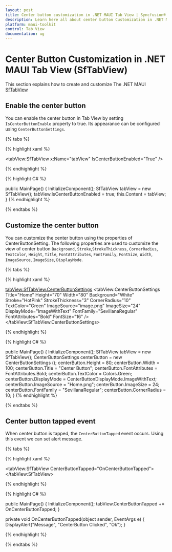 ```yaml
---
layout: post
title: Center button customization in .NET MAUI Tab View | Syncfusion®
description: Learn here all about center button Customization in .NET MAUI Tab View control.
platform: maui-toolkit
control: Tab View
documentation: ug
---
```


# Center Button Customization in .NET MAUI Tab View (SfTabView)

This section explains how to create and customize The .NET MAUI [SfTabView](https://help.syncfusion.com/cr/maui-toolkit/Syncfusion.Maui.Toolkit.TabView.SfTabView.html)

## Enable the center button 

You can enable the center button in Tab View by setting `IsCenterButtonEnable` property to true. Its appearance can be configured using `CenterButtonSettings`.

{% tabs %}

{% highlight xaml %}

<tabView:SfTabView x:Name="tabView"
                   IsCenterButtonEnabled="True" />

{% endhighlight %}

{% highlight C# %}

public MainPage()
{
    InitializeComponent();
    SfTabView tabView = new SfTabView();
    tabView.IsCenterButtonEnabled = true;
    this.Content = tabView;
}
{% endhighlight %}

{% endtabs %}

## Customize the center button
You can customize the center button using the properties of CenterButtonSetting. The following properties are used to customize the view of center button `Background`, `Stroke`,`StrokeThickness`, `CornerRadius`, `TextColor`, `Height`, `Title`, `FontAttributes`, `FontFamily`, `FontSize`, `Width`, `ImageSource`, `ImageSize`, `DisplayMode`.


{% tabs %}

{% highlight xaml %}

<tabView:SfTabView.CenterButtonSettings>
     <tabView:CenterButtonSettings Title="Home" 
                              Height="70" 
                              Width="80"
                              Background="White" 
                              Stroke="HotPink" 
                              StrokeThickness="3" 
                              CornerRadius="10" 
                              TextColor="Green" 
                              ImageSource="image.png" 
                              ImageSize="24" 
                              DisplayMode="ImageWithText" 
                              FontFamily="SevillanaRegular" 
                              FontAttributes="Bold" 
                              FontSize="16" />
</tabView:SfTabView.CenterButtonSettings>

{% endhighlight %}

{% highlight C# %}

public MainPage()
{
    InitializeComponent();
    SfTabView tabView = new SfTabView();
    CenterButtonSettings centerButton = new CenterButtonSettings ();
    centerButton.Height = 80;
    centerButton.Width = 100;
    centerButton.Title = "Center Button";
    centerButton.FontAttributes = FontAttributes.Bold;
    centerButton.TextColor = Colors.Green;
    centerButton.DisplayMode = CenterButtonDisplayMode.ImageWithText;
    centerButton.ImageSource = "Home.png";
    centerButton.ImageSize = 24;
    centerButton.FontFamily = "SevillanaRegular";
    centerButton.CornerRadius = 10;
}
{% endhighlight %}

{% endtabs %}

## Center button tapped event

When center button is tapped, the `CenterButtonTapped` event occurs. Using this event we can set alert message.

{% tabs %}

{% highlight xaml %}

<tabView:SfTabView CenterButtonTapped="OnCenterButtonTapped">
</tabView:SfTabView>

{% endhighlight %}

{% highlight C# %}

public MainPage()
{
    InitializeComponent();
    tabView.CenterButtonTapped += OnCenterButtonTapped;
}

private void OnCenterButtonTapped(object sender, EventArgs e)
{
    DisplayAlert("Message", "CenterButton Clicked", "Ok");
}

{% endhighlight %}

{% endtabs %}


